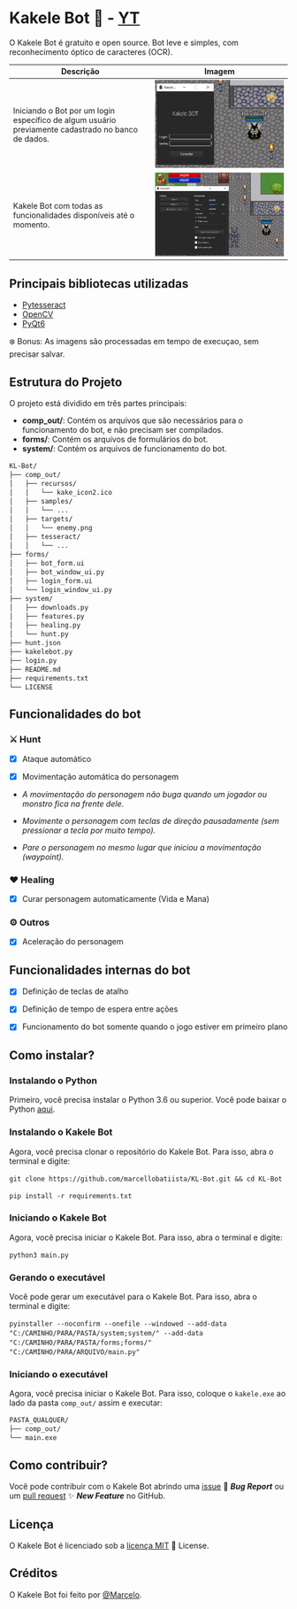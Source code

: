 # Kakele Bot 🤖 - [YT](https://youtu.be/6NhE3GDJ5aw)

O Kakele Bot é gratuito e open source.
Bot leve e simples, com reconhecimento óptico de caracteres (OCR).

| Descrição                                                                                          | Imagem |
|----------------------------------------------------------------------------------------------------| --- |
| Iniciando o Bot por um login específico de algum usuário previamente cadastrado no banco de dados. | ![start](comp_out/samples/login.png) |
| Kakele Bot com todas as funcionalidades disponíveis até o momento.                                 | ![help](comp_out/samples/bot.png) |


## Principais bibliotecas utilizadas

- [Pytesseract](https://pypi.org/project/pytesseract/)
- [OpenCV](https://pypi.org/project/opencv-python/)
- [PyQt6](https://pypi.org/project/PyQt6/)

:snowflake: Bonus: As imagens são processadas em tempo de execuçao, sem precisar salvar.

## Estrutura do Projeto

O projeto está dividido em três partes principais:

- **comp_out/**: Contém os arquivos que são necessários para o funcionamento do bot, e não precisam ser compilados.
- **forms/**: Contém os arquivos de formulários do bot.
- **system/**: Contém os arquivos de funcionamento do bot.

``` shell
KL-Bot/
├── comp_out/
│   ├── recursos/
│   │   └── kake_icon2.ico
│   ├── samples/
│   │   └── ...
│   ├── targets/
│   │   └── enemy.png
│   ├── tesseract/
│   │   └── ...
├── forms/
│   ├── bot_form.ui
│   ├── bot_window_ui.py
│   ├── login_form.ui
│   └── login_window_ui.py
├── system/
│   ├── downloads.py
│   ├── features.py
│   ├── healing.py
│   └── hunt.py
├── hunt.json
├── kakelebot.py
├── login.py
├── README.md
├── requirements.txt
└── LICENSE
```

## Funcionalidades do bot

### :crossed_swords: Hunt

- [x] Ataque automático
- [x] Movimentação automática do personagem



- _A movimentação do personagem não buga quando um jogador ou monstro fica na frente dele_.

- _Movimente o personagem com teclas de direção pausadamente (sem pressionar a tecla por muito tempo)._

- _Pare o personagem no mesmo lugar que iniciou a movimentação (waypoint)._

### :heart: Healing

- [x] Curar personagem automaticamente (Vida e Mana)

### :gear: Outros

- [x] Aceleração do personagem

## Funcionalidades internas do bot

- [x] Definição de teclas de atalho
- [x] Definição de tempo de espera entre ações
- [x] Funcionamento do bot somente quando o jogo estiver em primeiro plano



## Como instalar?

### Instalando o Python

Primeiro, você precisa instalar o Python 3.6 ou superior. Você pode baixar o Python [aqui](https://www.python.org/downloads/).

### Instalando o Kakele Bot

Agora, você precisa clonar o repositório do Kakele Bot. Para isso, abra o terminal e digite:

`git clone https://github.com/marcellobatiista/KL-Bot.git && cd KL-Bot`

`pip install -r requirements.txt`

### Iniciando o Kakele Bot

Agora, você precisa iniciar o Kakele Bot. Para isso, abra o terminal e digite:

`python3 main.py`

### Gerando o executável

Você pode gerar um executável para o Kakele Bot. Para isso, abra o terminal e digite:

`pyinstaller --noconfirm --onefile --windowed --add-data "C:/CAMINHO/PARA/PASTA/system;system/" --add-data "C:/CAMINHO/PARA/PASTA/forms;forms/"  "C:/CAMINHO/PARA/ARQUIVO/main.py"`

### Iniciando o executável

Agora, você precisa iniciar o Kakele Bot. Para isso, coloque o `kakele.exe` ao lado da pasta `comp_out/` assim e executar:

``` shell
PASTA_QUALQUER/
├── comp_out/
└── main.exe
```

## Como contribuir?

Você pode contribuir com o Kakele Bot abrindo uma [issue](https://github.com/marcellobatiista/KL-Bot/issues)
:bug: **_Bug Report_** ou um [pull request](https://github.com/marcellobatiista/KL-Bot/pulls) 
:sparkles: **_New Feature_** no GitHub.

## Licença

O Kakele Bot é licenciado sob a [licença MIT](LICENSE) :page_facing_up: License.

## Créditos

O Kakele Bot foi feito por [@Marcelo](https://www.instagram.com/marcellobatiista).
